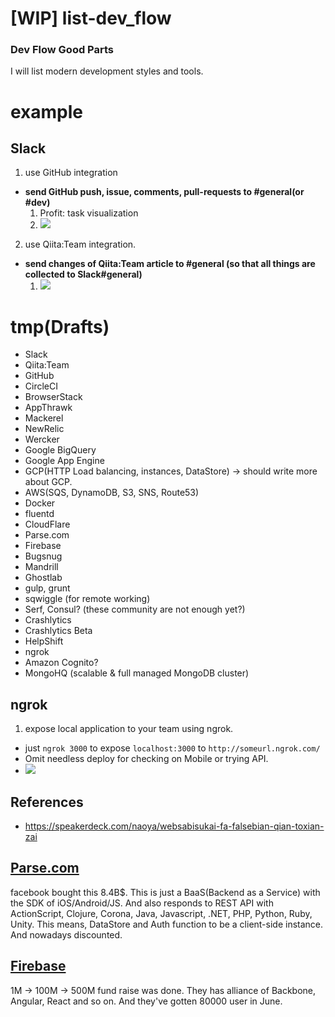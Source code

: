[WIP] list-dev_flow
============

### Dev Flow Good Parts

I will list modern development styles and tools.

example
===

Slack
---

1. use GitHub integration

- **send GitHub push, issue, comments, pull-requests to #general(or #dev)**
  1. Profit: task visualization
  2. ![](https://dl.dropboxusercontent.com/u/7817937/_github/list-dev_flow/slack-github.png)
 
2. use Qiita:Team integration.
 
- **send changes of Qiita:Team article to #general (so that all things are collected to Slack#general)**
  1. ![](https://dl.dropboxusercontent.com/u/7817937/_github/list-dev_flow/slack-qiitateam.png)

tmp(Drafts)
===

- Slack
- Qiita:Team
- GitHub
- CircleCI
- BrowserStack
- AppThrawk
- Mackerel
- NewRelic
- Wercker
- Google BigQuery
- Google App Engine
- GCP(HTTP Load balancing, instances, DataStore) -> should write more about GCP.
- AWS(SQS, DynamoDB, S3, SNS, Route53)
- Docker
- fluentd
- CloudFlare
- Parse.com
- Firebase
- Bugsnug
- Mandrill
- Ghostlab
- gulp, grunt
- sqwiggle (for remote working)
- Serf, Consul? (these community are not enough yet?)
- Crashlytics
- Crashlytics Beta
- HelpShift
- ngrok
- Amazon Cognito?
- MongoHQ (scalable & full managed MongoDB cluster)

ngrok
---

1. expose local application to your team using ngrok.
  - just `ngrok 3000` to expose `localhost:3000` to `http://someurl.ngrok.com/`
  - Omit needless deploy for checking on Mobile or trying API.
  - ![](https://dl.dropboxusercontent.com/u/7817937/_github/list-dev_flow/ngrok.png)

References
---

- https://speakerdeck.com/naoya/websabisukai-fa-falsebian-qian-toxian-zai



## [Parse.com](https://parse.com/)

facebook bought this 8.4B$.  This is just a BaaS(Backend as a Service) with the SDK of iOS/Android/JS. And also responds to REST API with ActionScript, Clojure, Corona, Java, Javascript, .NET, PHP, Python, Ruby, Unity.  This means, DataStore and Auth function to be a client-side instance. And nowadays discounted.


## [Firebase](https://www.firebase.com/)

1M -> 100M -> 500M fund raise was done. They has alliance of Backbone, Angular, React and so on.  And they've gotten 80000 user in June.
